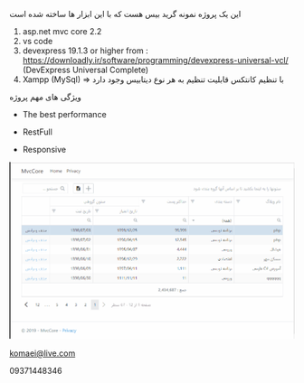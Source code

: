 این یک پروژه نمونه گرید بیس هست که با این ابزار ها ساخته شده است
1. asp.net mvc core 2.2
2. vs code
3. devexpress 19.1.3 or higher from : https://downloadly.ir/software/programming/devexpress-universal-vcl/ (DevExpress Universal Complete)
4. Xampp (MySql) => با تنظیم کانتکس قابلیت تنظیم به هر نوع دیتابیس وجود دارد

ویژگی های مهم پروژه

- The best performance

- RestFull

- Responsive


![alt text](https://github.com/mammadkoma/MvcCore/blob/master/wwwroot/Images/gif01.gif)

komaei@live.com

09371448346